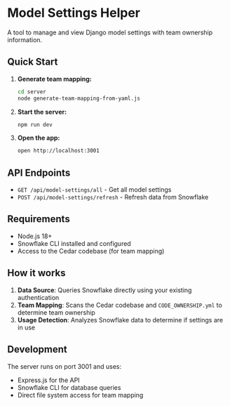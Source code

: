 # Model Settings Helper

A tool to manage and view Django model settings with team ownership information.

## Quick Start

1. **Generate team mapping:**
   ```bash
   cd server
   node generate-team-mapping-from-yaml.js
   ```

2. **Start the server:**
   ```bash
   npm run dev
   ```

3. **Open the app:**
   ```bash
   open http://localhost:3001
   ```

## API Endpoints

- `GET /api/model-settings/all` - Get all model settings
- `POST /api/model-settings/refresh` - Refresh data from Snowflake

## Requirements

- Node.js 18+
- Snowflake CLI installed and configured
- Access to the Cedar codebase (for team mapping)

## How it works

1. **Data Source**: Queries Snowflake directly using your existing authentication
2. **Team Mapping**: Scans the Cedar codebase and `CODE_OWNERSHIP.yml` to determine team ownership
3. **Usage Detection**: Analyzes Snowflake data to determine if settings are in use

## Development

The server runs on port 3001 and uses:
- Express.js for the API
- Snowflake CLI for database queries  
- Direct file system access for team mapping